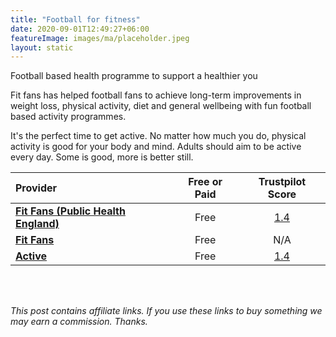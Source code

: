 ```yaml
---
title: "Football for fitness"
date: 2020-09-01T12:49:27+06:00
featureImage: images/ma/placeholder.jpeg
layout: static
---
```


Football based health programme to support a healthier you

Fit fans has helped football fans to achieve long-term improvements in weight loss, physical activity, diet and general wellbeing with fun football based activity programmes.

It's the perfect time to get active. No matter how much you do, physical activity is good for your body and mind. Adults should aim to be active every day. Some is good, more is better still.

| Provider      | Free or Paid  |  Trustpilot Score  |
| :-----------          | :--------------:      |  :--------------:         |
| [**Fit Fans (Public Health England)**](https://www.efl.com/news/2020/november/how-the-fit-fans-programme-is-changing-lives-for-the-better/) | Free | [1.4](https://uk.trustpilot.com/review/www.efl.com) | 
| [**Fit Fans**](https://www.efltrust.com/mens-health-month-how-fit-fans-is-providing-benefits-beyond-weight-loss/) | Free | N/A
| [**Active**](https://www.active.com/fitness/articles/5-fun-activities-to-help-you-get-fit) | Free | [1.4](https://uk.trustpilot.com/review/active.com) | 
  

<br/><br/>

*This post contains affiliate links. If you use these links to buy something we may
earn a commission. Thanks.*






